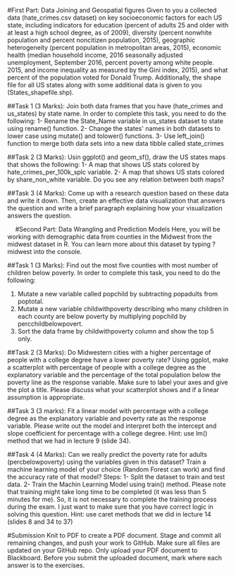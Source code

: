 
#First Part: Data Joining and Geospatial figures
Given to you a collected data (hate_crimes.csv dataset) on key socioeconomic factors for each US state, including indicators for education (percent of adults 25 and older with at least a high school degree, as of 2009), diversity (percent nonwhite population and percent noncitizen population, 2015), geographic heterogeneity (percent population in metropolitan areas, 2015), economic health (median household income, 2016 seasonally adjusted unemployment, September 2016, percent poverty among white people. 2015, and income inequality as measured by the Gini index, 2015), and what percent of the population voted for Donald Trump.
Additionally, the shape file for all US states along with some additional data is given to you (States_shapefile.shp).

##Task 1 (3 Marks):
Join both data frames that you have (hate_crimes and us_states) by state name. In order to complete this task, you need to do the following:
1-	Rename the State_Name variable in us_states dataset to state using rename() function.
2-	Change the states' names in both datasets to lower case using mutate() and tolower() functions.
3-	Use left_join() function to merge both data sets into a new data tibble called state_crimes



##Task 2 (3 Marks):
Usin ggplot() and geom_sf(), draw the US states maps that shows the following:
1-	A map that shows US stats colored by hate_crimes_per_100k_splc variable.
2-	A map that shows US stats colored by share_non_white variable.
Do you see any relation between both maps?

##Task 3 (4 Marks):
Come up with a research question based on these data and write it down. Then, create an effective data visualization that answers the question and write a brief paragraph explaining how your visualization answers the question. 

 
#Second Part: Data Wrangling and Prediction Models
Here, you will be working with demographic data from counties in the Midwest from the midwest dataset in R. You can learn more about this dataset by typing ?midwest into the console.

##Task 1 (3 Marks):
Find out the most five counties with most number of children below poverty. In order to complete this task, you need to do the following:
1.	Mutate a new variable called popchild by subtracting popadults from poptotal.
2.	Mutate a new variable childwithpoverty describing who many children in each county are below poverty by multiplying popchild by percchildbelowpovert.
3.	Sort the data frame by childwithpoverty column and show the top 5 only.

##Task 2 (3 Marks):
Do Midwestern cities with a higher percentage of people with a college degree have a lower poverty rate? Using ggplot, make a scatterplot with percentage of people with a college degree as the explanatory variable and the percentage of the total population below the poverty line as the response variable. Make sure to label your axes and give the plot a title. Please discuss what your scatterplot shows and if a linear assumption is appropriate.

##Task 3 (3 marks):
Fit a linear model with percentage with a college degree as the explanatory variable and poverty rate as the response variable. Please write out the model and interpret both the intercept and slope coefficient for percentage with a college degree.
Hint: use lm() method that we had in lecture 9 (slide 34).


##Task 4 (4 Marks):
Can we really predict the poverty rate for adults (percbelowpoverty) using the variables given in this dataset? Train a machine learning model of your choice (Random Forest can work) and find the accuracy rate of that model?
Steps:
1-	Split the dataset to train and test data.
2-	Train the Machin Learning Model using train() method. Please note that training might take long time to be completed (it was less than 5 minutes for me). So, it is not necessary to complete the training process during the exam. I just want to make sure that you have correct logic in solving this question.
Hint: use caret methods that we did in lecture 14 (slides 8 and 34 to 37)

#Submission
Knit to PDF to create a PDF document. Stage and commit all remaining changes, and push your work to GitHub. Make sure all files are updated on your GitHub repo. Only upload your PDF document to Blackboard. Before you submit the uploaded document, mark where each answer is to the exercises.

